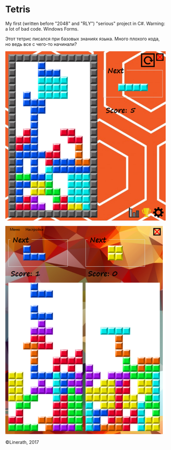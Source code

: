 # Tetris
My first (written before "2048" and "RLY") "serious" project in C#. Warning: a lot of bad code. Windows Forms.

Этот тетрис писался при базовых знаниях языка. Много плохого кода, но ведь все с чего-то начинали?

![alt text](Images/screenshot1.png)

![alt text](Images/screenshot2.png)

©Linerath, 2017
